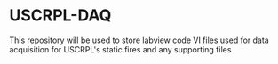 # USCRPL-DAQ
This repository will be used to store labview code VI files used for data acquisition for USCRPL's static fires and any supporting files
